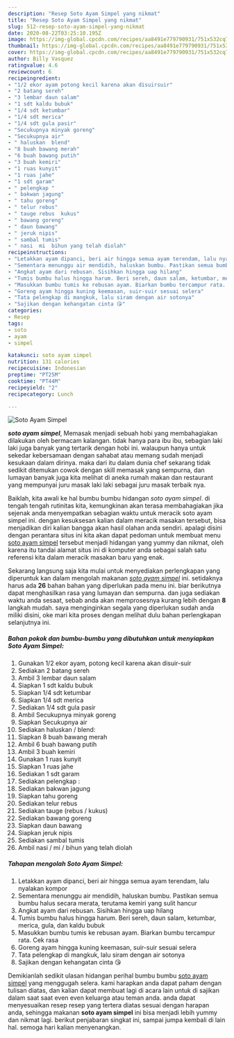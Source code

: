 ```yaml
---
description: "Resep Soto Ayam Simpel yang nikmat"
title: "Resep Soto Ayam Simpel yang nikmat"
slug: 512-resep-soto-ayam-simpel-yang-nikmat
date: 2020-08-22T03:25:10.195Z
image: https://img-global.cpcdn.com/recipes/aa8491e779790931/751x532cq70/soto-ayam-simpel-foto-resep-utama.jpg
thumbnail: https://img-global.cpcdn.com/recipes/aa8491e779790931/751x532cq70/soto-ayam-simpel-foto-resep-utama.jpg
cover: https://img-global.cpcdn.com/recipes/aa8491e779790931/751x532cq70/soto-ayam-simpel-foto-resep-utama.jpg
author: Billy Vasquez
ratingvalue: 4.6
reviewcount: 6
recipeingredient:
- "1/2 ekor ayam potong kecil karena akan disuirsuir"
- "2 batang sereh"
- "3 lembar daun salam"
- "1 sdt kaldu bubuk"
- "1/4 sdt ketumbar"
- "1/4 sdt merica"
- "1/4 sdt gula pasir"
- "Secukupnya minyak goreng"
- "Secukupnya air"
- " haluskan  blend"
- "8 buah bawang merah"
- "6 buah bawang putih"
- "3 buah kemiri"
- "1 ruas kunyit"
- "1 ruas jahe"
- "1 sdt garam"
- " pelengkap "
- " bakwan jagung"
- " tahu goreng"
- " telur rebus"
- " tauge rebus  kukus"
- " bawang goreng"
- " daun bawang"
- " jeruk nipis"
- " sambal tumis"
- " nasi  mi  bihun yang telah diolah"
recipeinstructions:
- "Letakkan ayam dipanci, beri air hingga semua ayam terendam, lalu nyalakan kompor"
- "Sementara menunggu air mendidih, haluskan bumbu. Pastikan semua bumbu halus secara merata, terutama kemiri yang sulit hancur"
- "Angkat ayam dari rebusan. Sisihkan hingga uap hilang"
- "Tumis bumbu halus hingga harum. Beri sereh, daun salam, ketumbar, merica, gula, dan kaldu bubuk"
- "Masukkan bumbu tumis ke rebusan ayam. Biarkan bumbu tercampur rata. Cek rasa"
- "Goreng ayam hingga kuning keemasan, suir-suir sesuai selera"
- "Tata pelengkap di mangkuk, lalu siram dengan air sotonya"
- "Sajikan dengan kehangatan cinta 😘"
categories:
- Resep
tags:
- soto
- ayam
- simpel

katakunci: soto ayam simpel 
nutrition: 131 calories
recipecuisine: Indonesian
preptime: "PT25M"
cooktime: "PT44M"
recipeyield: "2"
recipecategory: Lunch

---
```



![Soto Ayam Simpel](https://img-global.cpcdn.com/recipes/aa8491e779790931/751x532cq70/soto-ayam-simpel-foto-resep-utama.jpg)

<b><i>soto ayam simpel</i></b>, Memasak menjadi sebuah hobi yang membahagiakan dilakukan oleh bermacam kalangan. tidak hanya para ibu ibu, sebagian laki laki juga banyak yang tertarik dengan hobi ini. walaupun hanya untuk sekedar kebersamaan dengan sahabat atau memang sudah menjadi kesukaan dalam dirinya. maka dari itu dalam dunia chef sekarang tidak sedikit ditemukan cowok dengan skill memasak yang sempurna, dan lumayan banyak juga kita melihat di aneka rumah makan dan restaurant yang mempunyai juru masak laki laki sebagai juru masak terbaik nya.

Baiklah, kita awali ke hal bumbu bumbu hidangan <i>soto ayam simpel</i>. di tengah tengah rutinitas kita, kemungkinan akan terasa membahagiakan jika sejenak anda menyempatkan sebagian waktu untuk meracik soto ayam simpel ini. dengan kesuksesan kalian dalam meracik masakan tersebut, bisa menjadikan diri kalian bangga akan hasil olahan anda sendiri. apalagi disini dengan perantara situs ini kita akan dapat pedoman untuk membuat menu <u>soto ayam simpel</u> tersebut menjadi hidangan yang yummy dan nikmat, oleh karena itu tandai alamat situs ini di komputer anda sebagai salah satu referensi kita dalam meracik masakan baru yang enak.




Sekarang langsung saja kita mulai untuk menyediakan perlengkapan yang diperuntuk kan dalam mengolah makanan <u><i>soto ayam simpel</i></u> ini. setidaknya harus ada <b>26</b> bahan bahan yang diperlukan pada menu ini. biar berikutnya dapat menghasilkan rasa yang lumayan dan sempurna. dan juga sediakan waktu anda sesaat, sebab anda akan memprosesnya kurang lebih dengan <b>8</b> langkah mudah. saya menginginkan segala yang diperlukan sudah anda miliki disini, oke mari kita proses dengan melihat dulu bahan perlengkapan selanjutnya ini.

<!--inarticleads1-->

##### Bahan pokok dan bumbu-bumbu yang dibutuhkan untuk menyiapkan Soto Ayam Simpel:

1. Gunakan 1/2 ekor ayam, potong kecil karena akan disuir-suir
1. Sediakan 2 batang sereh
1. Ambil 3 lembar daun salam
1. Siapkan 1 sdt kaldu bubuk
1. Siapkan 1/4 sdt ketumbar
1. Siapkan 1/4 sdt merica
1. Sediakan 1/4 sdt gula pasir
1. Ambil Secukupnya minyak goreng
1. Siapkan Secukupnya air
1. Sediakan  haluskan / blend:
1. Siapkan 8 buah bawang merah
1. Ambil 6 buah bawang putih
1. Ambil 3 buah kemiri
1. Gunakan 1 ruas kunyit
1. Siapkan 1 ruas jahe
1. Sediakan 1 sdt garam
1. Sediakan  pelengkap :
1. Sediakan  bakwan jagung
1. Siapkan  tahu goreng
1. Sediakan  telur rebus
1. Sediakan  tauge (rebus / kukus)
1. Sediakan  bawang goreng
1. Siapkan  daun bawang
1. Siapkan  jeruk nipis
1. Sediakan  sambal tumis
1. Ambil  nasi / mi / bihun yang telah diolah




<!--inarticleads2-->

##### Tahapan mengolah Soto Ayam Simpel:

1. Letakkan ayam dipanci, beri air hingga semua ayam terendam, lalu nyalakan kompor
1. Sementara menunggu air mendidih, haluskan bumbu. Pastikan semua bumbu halus secara merata, terutama kemiri yang sulit hancur
1. Angkat ayam dari rebusan. Sisihkan hingga uap hilang
1. Tumis bumbu halus hingga harum. Beri sereh, daun salam, ketumbar, merica, gula, dan kaldu bubuk
1. Masukkan bumbu tumis ke rebusan ayam. Biarkan bumbu tercampur rata. Cek rasa
1. Goreng ayam hingga kuning keemasan, suir-suir sesuai selera
1. Tata pelengkap di mangkuk, lalu siram dengan air sotonya
1. Sajikan dengan kehangatan cinta 😘




Demikianlah sedikit ulasan hidangan perihal bumbu bumbu <u>soto ayam simpel</u> yang menggugah selera. kami harapkan anda dapat paham dengan tulisan diatas, dan kalian dapat membuat lagi di acara lain untuk di sajikan dalam saat saat even even keluarga atau teman anda. anda dapat menyesuaikan resep resep yang tertera diatas sesuai dengan harapan anda, sehingga makanan <b>soto ayam simpel</b> ini bisa menjadi lebih yummy dan nikmat lagi. berikut penjabaran singkat ini, sampai jumpa kembali di lain hal. semoga hari kalian menyenangkan.
